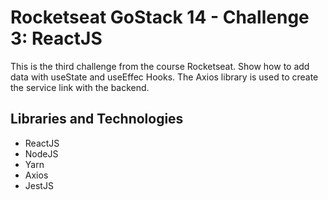 # Rocketseat GoStack 14 - Challenge 3: ReactJS
<p align="left"> 
This is the third challenge from the course Rocketseat. Show how to add data with useState and useEffec Hooks. The Axios library is used to create the service link with the backend.</p>


## Libraries and Technologies
* ReactJS
* NodeJS
* Yarn
* Axios
* JestJS
